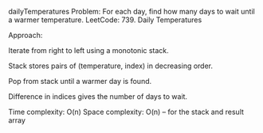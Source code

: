 dailyTemperatures
Problem: For each day, find how many days to wait until a warmer temperature.
LeetCode: 739. Daily Temperatures

Approach:

Iterate from right to left using a monotonic stack.

Stack stores pairs of (temperature, index) in decreasing order.

Pop from stack until a warmer day is found.

Difference in indices gives the number of days to wait.

Time complexity: O(n)
Space complexity: O(n) – for the stack and result array